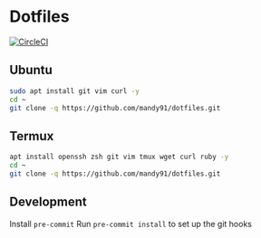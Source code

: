 # Dotfiles

[![CircleCI](https://circleci.com/gh/Mandy91/dotfiles.svg?style=svg)](https://circleci.com/gh/Mandy91/dotfiles)

## Ubuntu

```bash
sudo apt install git vim curl -y
cd ~
git clone -q https://github.com/mandy91/dotfiles.git
```

## Termux

```bash
apt install openssh zsh git vim tmux wget curl ruby -y
cd ~
git clone -q https://github.com/mandy91/dotfiles.git
```

## Development

Install `pre-commit`
Run `pre-commit install` to set up the git hooks
